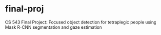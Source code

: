 # final-proj
CS 543 Final Project: Focused object detection for tetraplegic people using Mask R-CNN segmentation and gaze estimation
